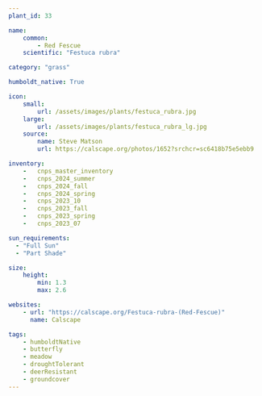 ```yaml
---
plant_id: 33

name: 
    common:  
        - Red Fescue 
    scientific: "Festuca rubra"   

category: "grass"

humboldt_native: True

icon: 
    small: 
        url: /assets/images/plants/festuca_rubra.jpg 
    large: 
        url: /assets/images/plants/festuca_rubra_lg.jpg 
    source: 
        name: Steve Matson 
        url: https://calscape.org/photos/1652?srchcr=sc6418b75e5ebb9

inventory: 
    -   cnps_master_inventory
    -   cnps_2024_summer
    -   cnps_2024_fall
    -   cnps_2024_spring
    -   cnps_2023_10
    -   cnps_2023_fall
    -   cnps_2023_spring
    -   cnps_2023_07 

sun_requirements:
  - "Full Sun"
  - "Part Shade"

size:
    height: 
        min: 1.3
        max: 2.6

websites:
    - url: "https://calscape.org/Festuca-rubra-(Red-Fescue)"
      name: Calscape

tags:
    - humboldtNative
    - butterfly
    - meadow
    - droughtTolerant
    - deerResistant
    - groundcover
---
```


